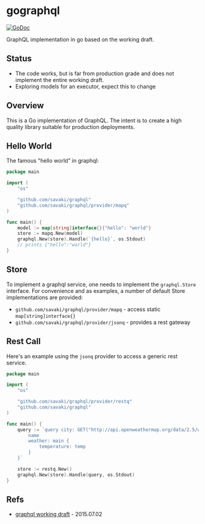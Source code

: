 # gographql

[![GoDoc](https://godoc.org/github.com/savaki/graphql?status.svg)](https://godoc.org/github.com/savaki/graphql)

GraphQL implementation in go based on the working draft.

## Status

* The code works, but is far from production grade and does not implement the entire working draft.
* Exploring models for an executor, expect this to change

## Overview

This is a Go implementation of GraphQL.  The intent is to create a high quality library suitable for production deployments.

## Hello World

The famous "hello world" in graphql:

```go
package main

import (
	"os"

	"github.com/savaki/graphql"
	"github.com/savaki/graphql/provider/mapq"
)

func main() {
	model := map[string]interface{}{"hello": "world"}
	store := mapq.New(model)
	graphql.New(store).Handle(`{hello}`, os.Stdout)
	// prints {"hello":"world"}
}
```

## Store

To implement a graphql service, one needs to implement the ```graphql.Store``` interface.  For convenience and as examples, a number of default Store implementations are provided:

* ```github.com/savaki/graphql/provider/mapq``` - access static  ```map[string]interface{}```
* ```github.com/savaki/graphql/provider/jsonq``` - provides a rest gateway

## Rest Call

Here's an example using the ```jsonq``` provider to access a generic rest service.

```go
package main

import (
	"os"

	"github.com/savaki/graphql/provider/restq"
	"github.com/savaki/graphql"
)

func main() {
	query := `query city: GET("http://api.openweathermap.org/data/2.5/weather?lat=35&lon=139") {
		name
		weather: main {
			temperature: temp
		}
	}`

	store := restq.New()
	graphql.New(store).Handle(query, os.Stdout)
}
```

## Refs

* [graphql working draft](http://facebook.github.io/graphql/) - 2015.07.02

